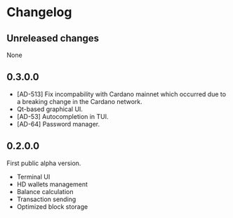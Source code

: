 # Changelog

## Unreleased changes

None

## 0.3.0.0

* [AD-513] Fix incompability with Cardano mainnet which occurred due to a breaking
  change in the Cardano network.
* Qt-based graphical UI.
* [AD-53] Autocompletion in TUI.
* [AD-64] Password manager.

## 0.2.0.0

First public alpha version.

* Terminal UI
* HD wallets management
* Balance calculation
* Transaction sending
* Optimized block storage
